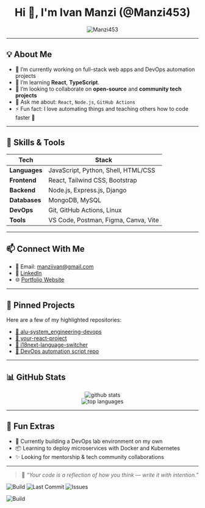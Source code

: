 <!-- GitHub Profile README for Manzi453 -->

<h1 align="center">Hi 👋, I'm Ivan Manzi (@Manzi453)</h1>

<p align="center">
  <img src="https://komarev.com/ghpvc/?username=Manzi453&label=Profile%20views&color=0e75b6&style=flat" alt="Manzi453" />
</p>

---

## 💡 About Me

- 🔭 I’m currently working on full-stack web apps and DevOps automation projects  
- 🌱 I’m learning **React**, **TypeScript**.  
- 👯 I’m looking to collaborate on **open-source** and **community tech projects**  
- 💬 Ask me about: `React`, `Node.js`,  `GitHub Actions`  
- ⚡ Fun fact: I love automating things and teaching others how to code faster 🚀  

---

## 🧠 Skills & Tools

| Tech | Stack |
|------|-------|
| **Languages** | JavaScript, Python, Shell, HTML/CSS |
| **Frontend** | React, Tailwind CSS, Bootstrap |
| **Backend** | Node.js, Express.js, Django |
| **Databases** | MongoDB, MySQL |
| **DevOps** | Git, GitHub Actions, Linux |
| **Tools** | VS Code, Postman, Figma, Canva, Vite |

---

## 📫 Connect With Me

- 📧 Email: manziivan@gmail.com  
- 💼 [LinkedIn](https://www.linkedin.com/in/manzi-ivan-327597346/)  
- 🌐 [Portfolio Website](https://manzi453.github.io/Responsive_resume_assignment/indexpg.html) 

---

## 📌 Pinned Projects

Here are a few of my highlighted repositories:
- [🔗 alu-system_engineering-devops](https://github.com/Manzi453/alu-system_engineering-devops)
- [🔗 your-react-project](https://github.com/Manzi453/AgriLink_Tech4Change)
- [🔗 i18next-language-switcher](https://github.com/Manzi453/AgriLink_Tech4Change)
- [🔗 DevOps automation script repo](#)

---

## 📊 GitHub Stats

<p align="center">
  <img src="https://github-readme-stats.vercel.app/api?username=Manzi453&show_icons=true&theme=radical" alt="github stats" />
  <br />
  <img src="https://github-readme-stats.vercel.app/api/top-langs/?username=Manzi453&layout=compact&theme=radical" alt="top languages" />
</p>

---

## 🧩 Fun Extras

- 🧠 Currently building a DevOps lab environment on my own
- 📦 Learning to deploy microservices with Docker and Kubernetes
- ✨ Looking for mentorship & tech community collaborations

---

> 🔁 *“Your code is a reflection of how you think — write it with intention.”*

![Build](https://github.com/Manzi453/Manzi453/actions/workflows/main.yml/badge.svg)
![Last Commit](https://img.shields.io/github/last-commit/Manzi453/Manzi453)
![Issues](https://img.shields.io/github/issues/Manzi453/Manzi453)

![Build](https://github.com/Manzi453/Manzi453/actions/workflows/main.yml/badge.svg)

